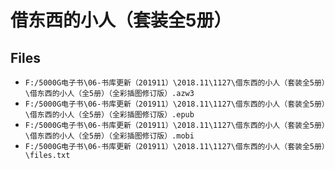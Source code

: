 # 借东西的小人（套装全5册）

## Files

- `F:/5000G电子书\06-书库更新（201911）\2018.11\1127\借东西的小人（套装全5册）\借东西的小人（全5册）（全彩插图修订版）.azw3`
- `F:/5000G电子书\06-书库更新（201911）\2018.11\1127\借东西的小人（套装全5册）\借东西的小人（全5册）（全彩插图修订版）.epub`
- `F:/5000G电子书\06-书库更新（201911）\2018.11\1127\借东西的小人（套装全5册）\借东西的小人（全5册）（全彩插图修订版）.mobi`
- `F:/5000G电子书\06-书库更新（201911）\2018.11\1127\借东西的小人（套装全5册）\files.txt`
